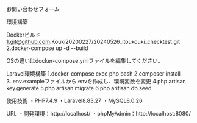 お問い合わせフォーム

環境構築

Dockerビルド
1.git@github.com:Kouki20200227/20240526_itoukouki_checktest.git
2.docker-compose up -d --build

OSの違いはdocker-compose.ymlファイルを編集してください。

Laravel環境構築
 1.docker-compose exec php bash
 2.composer install
 3..env.exampleファイルから.envを作成し、環境変数を変更
 4.php artisan key.generate
 5.php artisan migrate
 6.php aritisan db.seed

 使用技術
 ・PHP7.4.9
 ・Laravel8.83.27
 ・MySQL8.0.26

URL
 ・開発環境：http://localhost/
 ・phpMyAdmin：http://localhost:8080/
